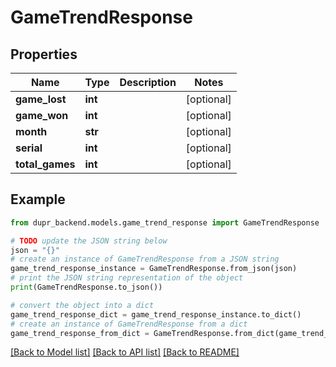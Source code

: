# GameTrendResponse


## Properties

Name | Type | Description | Notes
------------ | ------------- | ------------- | -------------
**game_lost** | **int** |  | [optional] 
**game_won** | **int** |  | [optional] 
**month** | **str** |  | [optional] 
**serial** | **int** |  | [optional] 
**total_games** | **int** |  | [optional] 

## Example

```python
from dupr_backend.models.game_trend_response import GameTrendResponse

# TODO update the JSON string below
json = "{}"
# create an instance of GameTrendResponse from a JSON string
game_trend_response_instance = GameTrendResponse.from_json(json)
# print the JSON string representation of the object
print(GameTrendResponse.to_json())

# convert the object into a dict
game_trend_response_dict = game_trend_response_instance.to_dict()
# create an instance of GameTrendResponse from a dict
game_trend_response_from_dict = GameTrendResponse.from_dict(game_trend_response_dict)
```
[[Back to Model list]](../README.md#documentation-for-models) [[Back to API list]](../README.md#documentation-for-api-endpoints) [[Back to README]](../README.md)


